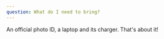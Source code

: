 ```yaml
---
question: What do I need to bring?
--- 
```

An official photo ID, a laptop and its charger. That's about it!
